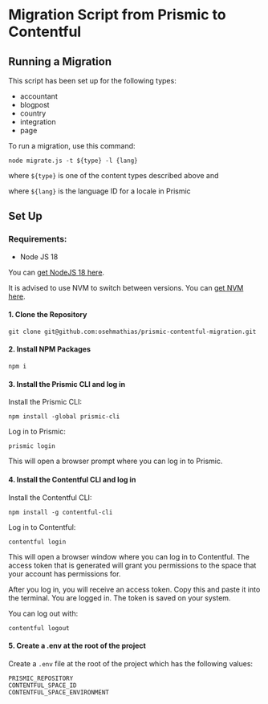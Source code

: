 # Migration Script from Prismic to Contentful

## Running a Migration

This script has been set up for the following types:

- accountant
- blogpost
- country
- integration
- page

To run a migration, use this command:

```
node migrate.js -t ${type} -l {lang}
```

where `${type}` is one of the content types described above and

where `${lang}` is the language ID for a locale in Prismic

## Set Up

### Requirements:

- Node JS 18

You can [get NodeJS 18 here](https://nodejs.org/en/download/current/).

It is advised to use NVM to switch between versions. You can [get NVM here](https://github.com/nvm-sh/nvm).

#### 1. Clone the Repository

```
git clone git@github.com:osehmathias/prismic-contentful-migration.git
```

#### 2. Install NPM Packages

```
npm i
```

#### 3. Install the Prismic CLI and log in

Install the Prismic CLI:

```
npm install -global prismic-cli
```

Log in to Prismic:

```
prismic login
```

This will open a browser prompt where you can log in to Prismic.

#### 4. Install the Contentful CLI and log in

Install the Contentful CLI:

```
npm install -g contentful-cli
```

Log in to Contentful:

```
contentful login
```

This will open a browser window where you can log in to Contentful. The access token that is generated will grant you permissions to the space that your account has permissions for.

After you log in, you will receive an access token. Copy this and paste it into the terminal. You are logged in. The token is saved on your system.

You can log out with:

```
contentful logout
```

#### 5. Create a .env at the root of the project

Create a `.env` file at the root of the project which has the following values:

```
PRISMIC_REPOSITORY
CONTENTFUL_SPACE_ID
CONTENTFUL_SPACE_ENVIRONMENT
```
